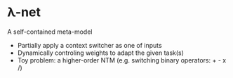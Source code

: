 # λ-net

A self-contained meta-model

- Partially apply a context switcher as one of inputs
- Dynamically controling weights to adapt the given task(s)
- Toy problem: a higher-order NTM (e.g. switching binary operators: + - x /)
